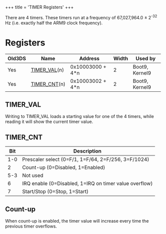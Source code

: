 +++
title = 'TIMER Registers'
+++

There are 4 timers. These timers run at a frequency of 67,027,964.0 ±
2<sup>-32</sup> Hz (i.e. exactly half the ARM9 clock frequency).

# Registers

| Old3DS | Name                                  | Address           | Width | Used by        |
|--------|---------------------------------------|-------------------|-------|----------------|
| Yes    | [TIMER_VAL](#TIMER_VAL "wikilink")(n) | 0x10003000 + 4\*n | 2     | Boot9, Kernel9 |
| Yes    | [TIMER_CNT](#TIMER_CNT "wikilink")(n) | 0x10003002 + 4\*n | 2     | Boot9, Kernel9 |

## TIMER_VAL

Writing to TIMER_VAL loads a starting value for one of the 4 timers,
while reading it will show the current timer value.

## TIMER_CNT

| Bit | Description                                            |
|-----|--------------------------------------------------------|
| 1-0 | Prescaler select (0=F/1, 1=F/64, 2=F/256, 3=F/1024)    |
| 2   | Count-up (0=Disabled, 1=Enabled)                       |
| 5-3 | Not used                                               |
| 6   | IRQ enable (0=Disabled, 1=IRQ on timer value overflow) |
| 7   | Start/Stop (0=Stop, 1=Start)                           |

## Count-up

When count-up is enabled, the timer value will increase every time the
previous timer overflows.